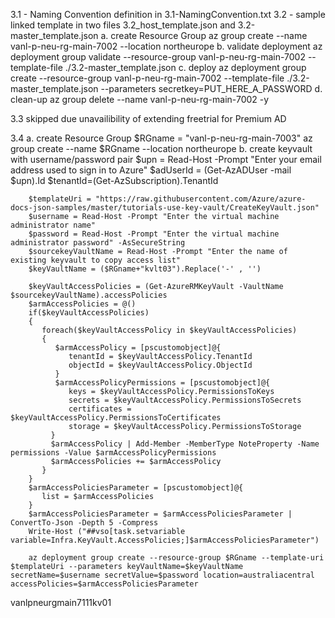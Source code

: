 3.1 - Naming Convention definition in 3.1-NamingConvention.txt
3.2 - sample linked template in two files 3.2_host_template.json and 3.2-master_template.json
    a. create Resource Group
        az group create --name vanl-p-neu-rg-main-7002 --location northeurope
    b. validate deployment
        az deployment group validate --resource-group vanl-p-neu-rg-main-7002 --template-file ./3.2-master_template.json
    c. deploy
        az deployment group create --resource-group vanl-p-neu-rg-main-7002 --template-file ./3.2-master_template.json  --parameters secretkey=PUT_HERE_A_PASSWORD
    d. clean-up
        az group delete --name vanl-p-neu-rg-main-7002 -y

3.3 skipped due unavailibility of extending freetrial for Premium AD

3.4 
    a. create Resource Group
        $RGname = "vanl-p-neu-rg-main-7003"
        az group create --name $RGname --location northeurope
    b. create keyvault with username/password pair
            $upn = Read-Host -Prompt "Enter your email address used to sign in to Azure"
        $adUserId = (Get-AzADUser -mail $upn).Id
        $tenantId=(Get-AzSubscription).TenantId
        
    
        $templateUri = "https://raw.githubusercontent.com/Azure/azure-docs-json-samples/master/tutorials-use-key-vault/CreateKeyVault.json"
        $username = Read-Host -Prompt "Enter the virtual machine administrator name"
        $password = Read-Host -Prompt "Enter the virtual machine administrator password" -AsSecureString
        $sourcekeyVaultName = Read-Host -Prompt "Enter the name of existing keyvault to copy access list"
        $keyVaultName = ($RGname+"kvlt03").Replace('-' , '')

        $keyVaultAccessPolicies = (Get-AzureRMKeyVault -VaultName $sourcekeyVaultName).accessPolicies
        $armAccessPolicies = @()
        if($keyVaultAccessPolicies)
        {
           foreach($keyVaultAccessPolicy in $keyVaultAccessPolicies)
           {
              $armAccessPolicy = [pscustomobject]@{
                 tenantId = $keyVaultAccessPolicy.TenantId
                 objectId = $keyVaultAccessPolicy.ObjectId
              }
              $armAccessPolicyPermissions = [pscustomobject]@{
                 keys = $keyVaultAccessPolicy.PermissionsToKeys
                 secrets = $keyVaultAccessPolicy.PermissionsToSecrets
                 certificates = $keyVaultAccessPolicy.PermissionsToCertificates
                 storage = $keyVaultAccessPolicy.PermissionsToStorage
             }
             $armAccessPolicy | Add-Member -MemberType NoteProperty -Name permissions -Value $armAccessPolicyPermissions
             $armAccessPolicies += $armAccessPolicy
           }
        }
        $armAccessPoliciesParameter = [pscustomobject]@{
           list = $armAccessPolicies
        }
        $armAccessPoliciesParameter = $armAccessPoliciesParameter | ConvertTo-Json -Depth 5 -Compress
        Write-Host ("##vso[task.setvariable variable=Infra.KeyVault.AccessPolicies;]$armAccessPoliciesParameter")
        
        az deployment group create --resource-group $RGname --template-uri $templateUri --parameters keyVaultName=$keyVaultName secretName=$username secretValue=$password location=australiacentral accessPolicies=$armAccessPoliciesParameter
        



vanlpneurgmain7111kv01